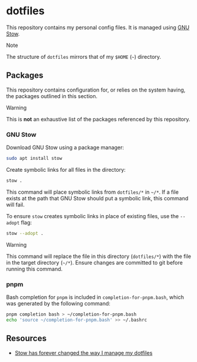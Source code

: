 # dotfiles

This repository contains my personal config files. It is managed using [GNU Stow](#gnu-stow).

> [!NOTE]
> The structure of `dotfiles` mirrors that of my `$HOME` (`~`) directory.


## Packages

This repository contains configuration for, or relies on the system having, the packages outlined in this section. 

> [!WARNING]
> This is **not** an exhaustive list of the packages referenced by this repository.


### GNU Stow

Download GNU Stow using a package manager:

```sh
sudo apt install stow
```

Create symbolic links for all files in the directory:

```sh
stow .
```

This command will place symbolic links from `dotfiles/*` in `~/*`. If a file exists at the path that GNU Stow should put a symbolic link, this command will fail.

To ensure `stow` creates symbolic links in place of existing files, use the `--adopt` flag: 

```sh
stow --adopt .
```

> [!WARNING]
> This command will replace the file in this directory (`dotfiles/*`) with the file in the target directory (`~/*`). Ensure changes are committed to git before running this command.


### pnpm

Bash completion for `pnpm` is included in `completion-for-pnpm.bash`, which was generated by the following command:

```bash
pnpm completion bash > ~/completion-for-pnpm.bash
echo 'source ~/completion-for-pnpm.bash' >> ~/.bashrc
```

## Resources

- [Stow has forever changed the way I manage my dotfiles](https://www.youtube.com/watch?v=y6XCebnB9gs)


